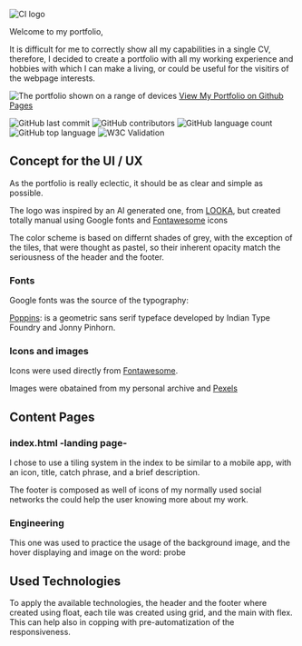 ![CI logo](https://codeinstitute.s3.amazonaws.com/fullstack/ci_logo_small.png)

Welcome to my portfolio,

It is difficult for me to correctly show all my capabilities in a single CV, therefore, I decided to create a portfolio with all my working experience and hobbies with which I can make a living, or could be useful for the visitirs of the webpage interests.


![The portfolio shown on a range of devices](assets/images/bullybookclubwebsite.png)
[View My Portfolio on Github Pages](https://parbelaez.github.io/p1-html-css/)

![GitHub last commit](https://img.shields.io/github/last-commit/parbelaez/p1-html-css?color=red)
![GitHub contributors](https://img.shields.io/github/contributors/parbelaez/p1-html-css?color=orange)
![GitHub language count](https://img.shields.io/github/languages/count/parbelaez/p1-html-css?color=yellow)
![GitHub top language](https://img.shields.io/github/languages/top/parbelaez/p1-html-css?color=green)
![W3C Validation](https://img.shields.io/w3c-validation/html?color=blueviolet&targetUrl=https%3A%2F%2Fkera-cudmore.github.io%2FBully-Book-Club)

## Concept for the UI / UX

As the portfolio is really eclectic, it should be as clear and simple as possible.

The logo was inspired by an AI generated one, from [LOOKA](https://looka.com/), but created totally manual using Google fonts and [Fontawesome](https://fontawesome.com/) icons

The color scheme is based on differnt shades of grey, with the exception of the tiles, that were thought as pastel, so their inherent opacity match the seriousness of the header and the footer.

### Fonts

Google fonts was the source of the typography:

[Poppins](https://github.com/itfoundry/poppins): is a geometric sans serif typeface developed by Indian Type Foundry and Jonny Pinhorn.

### Icons and images

Icons were used directly from [Fontawesome](https://fontawesome.com/).

Images were obatained from my personal archive and [Pexels](https://www.pexels.com/)



## Content Pages

### index.html -landing page-

I chose to use a tiling system in the index to be similar to a mobile app, with an icon, title, catch phrase, and a brief description.

The footer is composed as well of icons of my normally used social networks the could help the user knowing more about my work.

### Engineering

This one was used to practice the usage of the background image, and the hover displaying and image on the word: probe

## Used Technologies

To apply the available technologies, the header and the footer where created using float, each tile was created using grid, and the main with flex. This can help also in copping with pre-automatization of the responsiveness.


